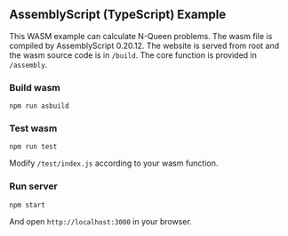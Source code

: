 ## AssemblyScript (TypeScript) Example

This WASM example can calculate N-Queen problems. The wasm file is compiled by AssemblyScript 0.20.12. The website is served from root and the wasm source code is in ```/build```. The core function is provided in ```/assembly```.

### Build wasm

```
npm run asbuild
```

### Test wasm

```
npm run test
```

Modify ```/test/index.js``` according to your wasm function.

### Run server

```
npm start
```

And open ```http://localhost:3000``` in your browser.
